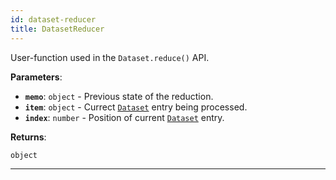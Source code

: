 ```yaml
---
id: dataset-reducer
title: DatasetReducer
---
```


<a name="datasetreducer"></a>

User-function used in the `Dataset.reduce()` API.

**Parameters**:

-   **`memo`**: `object` - Previous state of the reduction.
-   **`item`**: `object` - Currect [`Dataset`](../api/dataset) entry being processed.
-   **`index`**: `number` - Position of current [`Dataset`](../api/dataset) entry.

**Returns**:

`object`

---
